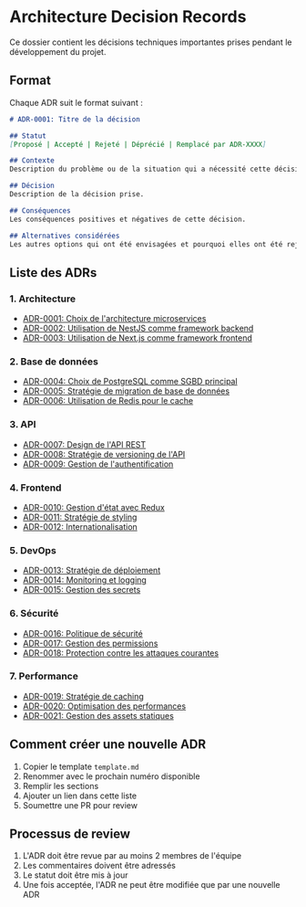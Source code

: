 # Architecture Decision Records

Ce dossier contient les décisions techniques importantes prises pendant le développement du projet.

## Format

Chaque ADR suit le format suivant :

```markdown
# ADR-0001: Titre de la décision

## Statut
[Proposé | Accepté | Rejeté | Déprécié | Remplacé par ADR-XXXX]

## Contexte
Description du problème ou de la situation qui a nécessité cette décision.

## Décision
Description de la décision prise.

## Conséquences
Les conséquences positives et négatives de cette décision.

## Alternatives considérées
Les autres options qui ont été envisagées et pourquoi elles ont été rejetées.
```

## Liste des ADRs

### 1. Architecture
- [ADR-0001: Choix de l'architecture microservices](./0001-microservices-architecture.md)
- [ADR-0002: Utilisation de NestJS comme framework backend](./0002-nestjs-framework.md)
- [ADR-0003: Utilisation de Next.js comme framework frontend](./0003-nextjs-framework.md)

### 2. Base de données
- [ADR-0004: Choix de PostgreSQL comme SGBD principal](./0004-postgresql-database.md)
- [ADR-0005: Stratégie de migration de base de données](./0005-database-migration-strategy.md)
- [ADR-0006: Utilisation de Redis pour le cache](./0006-redis-caching.md)

### 3. API
- [ADR-0007: Design de l'API REST](./0007-rest-api-design.md)
- [ADR-0008: Stratégie de versioning de l'API](./0008-api-versioning.md)
- [ADR-0009: Gestion de l'authentification](./0009-authentication-strategy.md)

### 4. Frontend
- [ADR-0010: Gestion d'état avec Redux](./0010-redux-state-management.md)
- [ADR-0011: Stratégie de styling](./0011-styling-strategy.md)
- [ADR-0012: Internationalisation](./0012-internationalization.md)

### 5. DevOps
- [ADR-0013: Stratégie de déploiement](./0013-deployment-strategy.md)
- [ADR-0014: Monitoring et logging](./0014-monitoring-logging.md)
- [ADR-0015: Gestion des secrets](./0015-secrets-management.md)

### 6. Sécurité
- [ADR-0016: Politique de sécurité](./0016-security-policy.md)
- [ADR-0017: Gestion des permissions](./0017-permissions-management.md)
- [ADR-0018: Protection contre les attaques courantes](./0018-security-protection.md)

### 7. Performance
- [ADR-0019: Stratégie de caching](./0019-caching-strategy.md)
- [ADR-0020: Optimisation des performances](./0020-performance-optimization.md)
- [ADR-0021: Gestion des assets statiques](./0021-static-assets-management.md)

## Comment créer une nouvelle ADR

1. Copier le template `template.md`
2. Renommer avec le prochain numéro disponible
3. Remplir les sections
4. Ajouter un lien dans cette liste
5. Soumettre une PR pour review

## Processus de review

1. L'ADR doit être revue par au moins 2 membres de l'équipe
2. Les commentaires doivent être adressés
3. Le statut doit être mis à jour
4. Une fois acceptée, l'ADR ne peut être modifiée que par une nouvelle ADR 